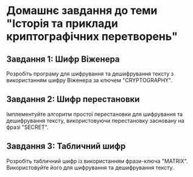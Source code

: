 # Домашнє завдання до теми "Історія та приклади криптографічних перетворень"

## Завдання 1: Шифр Віженера

Розробіть програму для шифрування та дешифрування тексту з використанням шифру Віженера за ключем "CRYPTOGRAPHY".

## Завдання 2: Шифр перестановки

Імплементуйте алгоритм простої перестановки для шифрування та дешифрування тексту, використовуючи перестановку засновану на фразі "SECRET".

## Завдання 3: Табличний шифр

Розробіть табличний шифр із використанням фрази-ключа "MATRIX". Використовуйте його для шифрування та дешифрування тексту.
